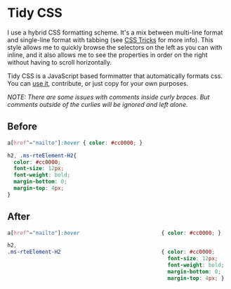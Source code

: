 Tidy CSS
========

I use a hybrid CSS formatting scheme. It's a mix between multi-line format and single-line format with tabbing (see [CSS Tricks](http://css-tricks.com/different-ways-to-format-css/) for more info). This style allows me to quickly browse the selectors on the left as you can with inline, and it also allows me to see the properties in order on the right without having to scroll horizontally. 

Tidy CSS is a JavaScript based formmatter that automatically formats css. You can [use it](http://reallyseth.com/tidy-css/), contribute, or just copy for your own purposes.

*NOTE: There are some issues with comments inside curly braces. But comments outside of the curlies will be ignored and left alone.*

## Before
```CSS
a[href^="mailto"]:hover { color: #cc0000; }

h2, .ms-rteElement-H2{ 
  color: #cc0000;
  font-size: 12px;
  font-weight: bold;
  margin-bottom: 0;
  margin-top: 4px; 
}
```

## After
```CSS
a[href^="mailto"]:hover                          { color: #cc0000; }

h2,
.ms-rteElement-H2                                { color: #cc0000;
                                                   font-size: 12px;
                                                   font-weight: bold;
                                                   margin-bottom: 0;
                                                   margin-top: 4px; }
```
